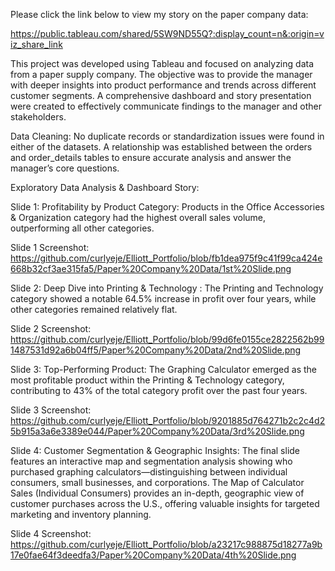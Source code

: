 Please click the link below to view my story on the paper company data: 

https://public.tableau.com/shared/5SW9ND55Q?:display_count=n&:origin=viz_share_link

This project was developed using Tableau and focused on analyzing data from a paper supply company. The objective was to provide the manager with deeper insights into product performance and trends across different customer segments. A comprehensive dashboard and story presentation were created to effectively communicate findings to the manager and other stakeholders.

Data Cleaning:
No duplicate records or standardization issues were found in either of the datasets.
A relationship was established between the orders and order_details tables to ensure accurate analysis and answer the manager’s core questions.

Exploratory Data Analysis & Dashboard Story: 

Slide 1: Profitability by Product Category: Products in the Office Accessories & Organization category had the highest overall sales volume, outperforming all other categories.

Slide 1 Screenshot: https://github.com/curlyeje/Elliott_Portfolio/blob/fb1dea975f9c41f99ca424e668b32cf3ae315fa5/Paper%20Company%20Data/1st%20Slide.png

Slide 2: Deep Dive into Printing & Technology : The Printing and Technology category showed a notable 64.5% increase in profit over four years, while other categories remained relatively flat.

Slide 2 Screenshot: https://github.com/curlyeje/Elliott_Portfolio/blob/99d6fe0155ce2822562b991487531d92a6b04ff5/Paper%20Company%20Data/2nd%20Slide.png

Slide 3: Top-Performing Product: The Graphing Calculator emerged as the most profitable product within the Printing & Technology category, contributing to 43% of the total category profit over the past four years.

Slide 3 Screenshot: https://github.com/curlyeje/Elliott_Portfolio/blob/9201885d764271b2c2c4d25b915a3a6e3389e044/Paper%20Company%20Data/3rd%20Slide.png

Slide 4: Customer Segmentation & Geographic Insights: The final slide features an interactive map and segmentation analysis showing who purchased graphing calculators—distinguishing between individual consumers, small businesses, and corporations.
The Map of Calculator Sales (Individual Consumers) provides an in-depth, geographic view of customer purchases across the U.S., offering valuable insights for targeted marketing and inventory planning.

Slide 4 Screenshot: https://github.com/curlyeje/Elliott_Portfolio/blob/a23217c988875d18277a9b17e0fae64f3deedfa3/Paper%20Company%20Data/4th%20Slide.png
